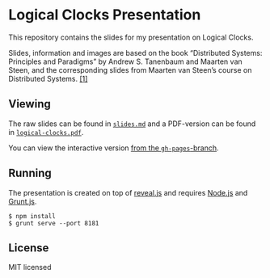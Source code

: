 # Logical Clocks Presentation

This repository contains the slides for my presentation on Logical Clocks.

Slides, information and images are based on the book “Distributed Systems: Principles and Paradigms” by Andrew S. Tanenbaum and Maarten van Steen, and the corresponding slides from Maarten van Steen’s course on Distributed Systems. [[1]](http://www.distributed-systems.net/index.php?id=distributed-systems-principles-and-paradigms)

## Viewing

The raw slides can be found in [`slides.md`](https://github.com/johankj/logical-clocks-presentation/blob/master/slides.md) and a PDF-version can be found in [`logical-clocks.pdf`](https://github.com/johankj/logical-clocks-presentation/blob/master/logical-clocks.pdf).

You can view the interactive version [from the `gh-pages`-branch](http://johankj.github.io/logical-clocks-presentation/).

## Running

The presentation is created on top of [reveal.js](https://github.com/hakimel/reveal.js/) and requires [Node.js](http://nodejs.org/) and [Grunt.js](http://gruntjs.com/).

    $ npm install
    $ grunt serve --port 8181

## License
MIT licensed

